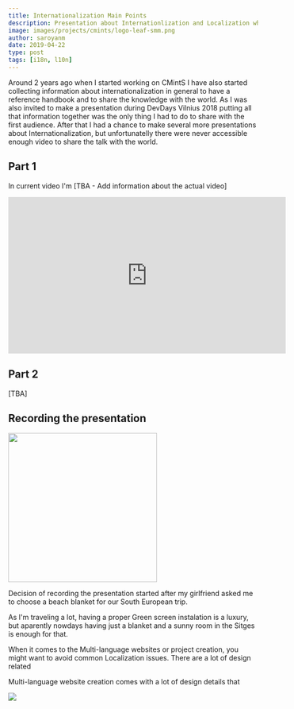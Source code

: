 ```yaml
---
title: Internationalization Main Points
description: Presentation about Internationlization and Localization where I discuss different technics for implementing multi-language websites, Layouting, SEO, Linguistic details, Fonts, translation management systems and etc.
image: images/projects/cmints/logo-leaf-smm.png
author: saroyanm
date: 2019-04-22
type: post
tags: [i18n, l10n]
---
```



Around 2 years ago when I started working on CMintS I have also started
collecting information about internationalization in general to have a reference handbook and to share the knowledge with the world. As I was also
invited to make a presentation during DevDays Vilnius 2018 putting all that information together was the only thing I had to do to share with the first audience. After that I had a chance to make several more presentations about Internationalization, but
unfortunatelly there were never accessible enough video to share the talk with the world.

## Part 1

In current video I'm [TBA - Add information about the actual video]

<iframe width="560" height="315" src="https://www.youtube.com/embed/YpRc79o-QHM" frameborder="0" allow="accelerometer; autoplay; encrypted-media; gyroscope; picture-in-picture" allowfullscreen></iframe>

## Part 2

[TBA]

## Recording the presentation

<img src="/images/talks/blanket-choice.png" class="right" width="300">

Decision of recording the presentation started after my girlfriend asked me to
choose a beach blanket for our South European trip.

As I'm traveling a lot, having a proper Green screen instalation is a luxury,
but aparently nowdays having just a blanket and a sunny room in the Sitges is
enough for that.

When it comes to the Multi-language websites or project creation, you might want
to avoid common Localization issues. There are a lot of design related 

Multi-language website creation comes with a lot of design details that 

<img src="/images/talks/green-screen.jpg">
